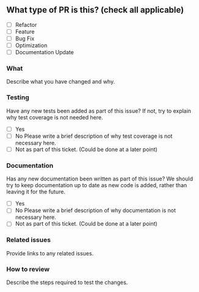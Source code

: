 ## What type of PR is this? (check all applicable)

- [ ] Refactor
- [ ] Feature
- [ ] Bug Fix
- [ ] Optimization
- [ ] Documentation Update

### What

Describe what you have changed and why.

### Testing

Have any new tests been added as part of this issue? If not, try to explain why test coverage is not needed here.

- [ ] Yes
- [ ] No
Please write a brief description of why test coverage is not necessary here.
- [ ] Not as part of this ticket. (Could be done at a later point)

### Documentation

Has any new documentation been written as part of this issue? We should try to keep documentation up to date 
as new code is added, rather than leaving it for the future.

- [ ] Yes
- [ ] No
Please write a brief description of why documentation is not necessary here.
- [ ] Not as part of this ticket. (Could be done at a later point)

### Related issues

Provide links to any related issues.

### How to review

Describe the steps required to test the changes.